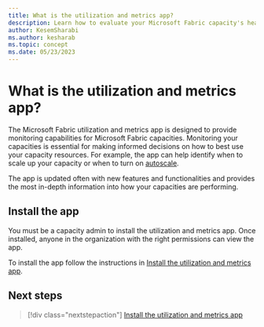 ```yaml
---
title: What is the utilization and metrics app?
description: Learn how to evaluate your Microsoft Fabric capacity's health, by reading the metrics app.
author: KesemSharabi
ms.author: kesharab
ms.topic: concept
ms.date: 05/23/2023
---
```


# What is the utilization and metrics app?

The Microsoft Fabric utilization and metrics app is designed to provide monitoring capabilities for Microsoft Fabric capacities. Monitoring your capacities is essential for making informed decisions on how to best use your capacity resources. For example, the app can help identify when to scale up your capacity or when to turn on [autoscale](/power-bi/enterprise/service-premium-auto-scale).

The app is updated often with new features and functionalities and provides the most in-depth information into how your capacities are performing.

## Install the app

You must be a capacity admin to install the utilization and metrics app. Once installed, anyone in the organization with the right permissions can view the app.

To install the app follow the instructions in [Install the utilization and metrics app](metrics-app-install.md).

## Next steps

>[!div class="nextstepaction"]
>[Install the utilization and metrics app](metrics-app-install.md)
